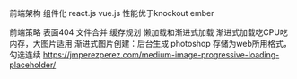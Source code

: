 前端架构
组件化
react.js vue.js 性能优于knockout ember

前端策略
表面404
文件合并
缓存规划
懒加载和渐进式加载
  渐进式加载吃CPU吃内存，大图片适用
  渐进式图片创建：后台生成 photoshop 存储为web所用格式，勾选连续
  https://jmperezperez.com/medium-image-progressive-loading-placeholder/